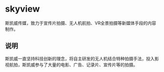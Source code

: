 # skyview
斯凯威传媒，致力于宣传片拍摄、无人机航拍、VR全景拍摄等新媒体手段的内容制作。
## 说明
斯凯威一直坚持科技创新的理念，将自主研发的无人机结合特种拍摄手法，投入影视航拍，斯凯威参与了大量的电影、广告、记录片、宣传片等的拍摄。

